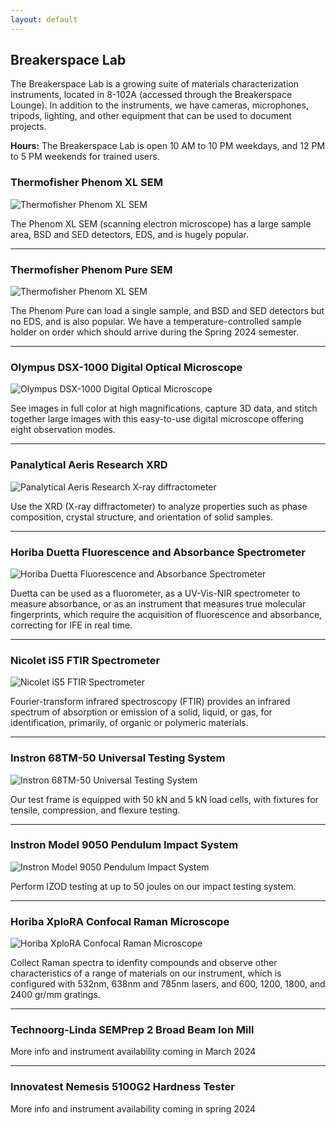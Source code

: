```yaml
---
layout: default
---
```


## Breakerspace Lab

The Breakerspace Lab is a growing suite of materials characterization instruments, located in 8-102A (accessed through the Breakerspace Lounge). In addition to the instruments, we have cameras, microphones, tripods, lighting, and other equipment that can be used to document projects.

**Hours:** The Breakerspace Lab is open 10 AM to 10 PM weekdays, and 12 PM to 5 PM weekends for trained users.

### Thermofisher Phenom XL SEM

![Thermofisher Phenom XL SEM](./assets/img/sem.JPG)

The Phenom XL SEM (scanning electron microscope) has a large sample area, BSD and SED detectors, EDS, and is hugely popular.  

___

### Thermofisher Phenom Pure SEM 

![Thermofisher Phenom XL SEM](./assets/img/sem2.JPG)

The Phenom Pure can load a single sample, and BSD and SED detectors but no EDS, and is also popular. We have a temperature-controlled sample holder on order which should arrive during the Spring 2024 semester.  

___

### Olympus DSX-1000 Digital Optical Microscope

![Olympus DSX-1000 Digital Optical Microscope](./assets/img/optical.JPG)

See images in full color at high magnifications, capture 3D data, and stitch together large images with this easy-to-use digital microscope offering eight observation modes.  

___

### Panalytical Aeris Research XRD 

![Panalytical Aeris Research X-ray diffractometer](./assets/img/xrd.JPG)

Use the XRD (X-ray diffractometer) to analyze properties such as phase composition, crystal structure, and orientation of solid samples.  

___

### Horiba Duetta Fluorescence and Absorbance Spectrometer

![Horiba Duetta Fluorescence and Absorbance Spectrometer](./assets/img/uv-vis.JPG)

Duetta can be used as a fluorometer, as a UV-Vis-NIR spectrometer to measure absorbance, or as an instrument that measures true molecular fingerprints, which require the acquisition of fluorescence and absorbance, correcting for IFE in real time.  

___

### Nicolet iS5 FTIR Spectrometer

![Nicolet iS5 FTIR Spectrometer](./assets/img/ftir.JPG)

Fourier-transform infrared spectroscopy (FTIR) provides an infrared spectrum of absorption or emission of a solid, liquid, or gas, for identification, primarily, of organic or polymeric materials.

___

### Instron 68TM-50 Universal Testing System

![Instron 68TM-50 Universal Testing System](./assets/img/utm.JPG)

Our test frame is equipped with 50 kN and 5 kN load cells, with fixtures for tensile, compression, and flexure testing.

___

### Instron Model 9050 Pendulum Impact System

![Instron Model 9050 Pendulum Impact System](./assets/img/pendulum.JPG)

Perform IZOD testing at up to 50 joules on our impact testing system.

___

### Horiba XploRA Confocal Raman Microscope

![Horiba XploRA Confocal Raman Microscope](./assets/img/raman.JPG)

Collect Raman spectra to idenfity compounds and observe other characteristics of a range of materials on our instrument, which is configured with 532nm, 638nm and 785nm lasers, and 600, 1200, 1800, and 2400 gr/mm gratings. 

___

### Technoorg-Linda SEMPrep 2 Broad Beam Ion Mill

More info and instrument availability coming in March 2024

___

### Innovatest Nemesis 5100G2 Hardness Tester

More info and instrument availability coming in spring 2024



